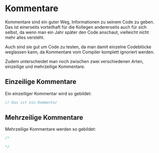 # Kommentare

Kommentare sind ein guter Weg, Informationen zu seinem Code zu geben. Das ist einerseits vorteilhaft für die Kollegen andererseits auch für sich selbst, da wenn man ein Jahr später den Code anschaut, vielleicht nicht mehr alles versteht.

Auch sind sie gut um Code zu testen, da man damit einzelne Codeblöcke weglassen kann, da Kommentare vom Compiler komplett ignoriert werden.

Zudem unterscheidet man noch zwischen zwei verschiedenen Arten, einzeilige und mehrzeilige Kommentare.

## Einzeilige Kommentare

Ein einzeiliger Kommentar wird so gebildet:

```C
// Das ist ein Kommentar
```

## Mehrzeilige Kommentare

Mehrzeilige Kommentare werden so gebildet:

```C
/*

*/
```